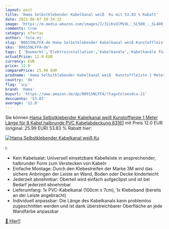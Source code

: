 ```yaml
---
layout: post
title: 'Hama Selbstklebender Kabelkanal weiß  Ku mit 53.83 % Rabatt'
date: 2021-06-07 10:34:32
image: 'https://m.media-amazon.com/images/I/31iKvQlMV4L._SL500_._SL400_.jpg'
comments: true
category: ofertas
author: 'tole.es'
slug: 'B0015NLFFA-de Hama Selbstklebender Kabelkanal weiß Kunstoffleiste 1...'
sku: 'B0015NLFFA-de'
tags: [ 'Baumarkt','Elektroinstallation','Kabelkanäle','Kabelkanäle für Wandleisten','Oberputzinstallation','hama', ]
actualPrice: 12.0 EUR
currency: EUR
price: 12.0
comparePrice: 25.99 EUR
prodname: 'Hama Selbstklebender Kabelkanal weiß  Kunstoffleiste 1 Meter Länge  für 8 Kabel  halbrunde PVC Kabelabdeckung  83161'
country: 'de'
flag: '🇩🇪'
brand: 'Hama'
buyurl: 'https://www.amazon.de/dp/B0015NLFFA/?tag=tolees0ca-21'
descuento: '53.83'
average: '12.0'
---
```


Sie können [Hama Selbstklebender Kabelkanal weiß  Kunstoffleiste 1 Meter Länge  für 8 Kabel  halbrunde PVC Kabelabdeckung  83161](https://www.amazon.de/dp/B0015NLFFA/?tag=tolees0ca-21) mit Preis 12.0 EUR (original: 25.99 EUR) 53.83 % Rabatt hier:

[![Hama Selbstklebender Kabelkanal weiß  Ku](https://m.media-amazon.com/images/I/31iKvQlMV4L._SL500_._SL400_.jpg)](https://www.amazon.de/dp/B0015NLFFA/?tag=tolees0ca-21)

ℹ️:

- Kein Kabelsalat: Universell einsetzbare Kabelleiste in ansprechender, halbrunder Form zum Verstecken von Kabeln
- Einfache Montage: Durch den Klebestreifen der Marke 3M wird das sichere Anbringen der Leiste an Wand, Boden oder Decke kinderleicht
- Jederzeit abnehmbar: Oberteil wird einfach aufgeclipst und ist bei Bedarf jederzeit abnehmbar
- Lieferumfang: 1x PVC-Kabelkanal (100cm x 7cm), 1x Klebeband (bereits an der Leiste angebracht)
- Individuell anpassbar: Die Länge des Kabelkanals kann problemlos zugeschnitten werden und ist dank überstreichbarer Oberfläche an jede Wandfarbe anpassbar

[🛒 Hier!!](https://www.amazon.de/dp/B0015NLFFA/?tag=tolees0ca-21)
